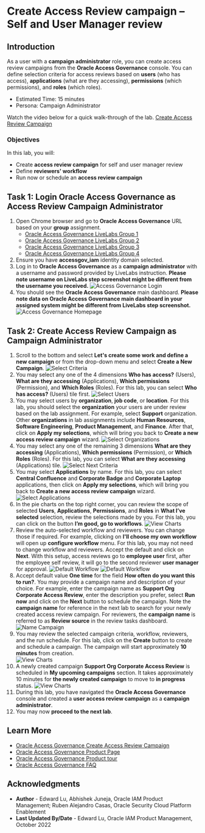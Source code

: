 # Create Access Review campaign – Self and User Manager review

## Introduction

As a user with a **campaign administrator** role, you can create access review campaigns from the **Oracle Access Governance** console. You can define selection criteria for access reviews based on **users** (who has access), **applications** (what are they accessing), **permissions** (which permissions), and **roles** (which roles).

* Estimated Time: 15 minutes
* Persona: Campaign Administrator

Watch the video below for a quick walk-through of the lab.
[Create Access Review Campaign](videohub:1_p2m93d2k)

### Objectives

In this lab, you will:
* Create **access review campaign** for self and user manager review
* Define **reviewers' workflow**
* Run now or schedule an **access review campaign**


## Task 1: Login Oracle Access Governance as Access Review Campaign Administrator

1. Open Chrome browser and go to **Oracle Access Governance** URL based on your **group** assignment. 
    - [Oracle Access Governance LiveLabs Group 1](https://accessgov-ocw-01-yzukikevdw6w.access-governance.us-ashburn-1.oci.oraclecloud.com/ui/)
    - [Oracle Access Governance LiveLabs Group 2](https://accessgov-ocw-002-yzukikevdw6w.access-governance.us-ashburn-1.oci.oraclecloud.com/ui/)
    - [Oracle Access Governance LiveLabs Group 3](https://accessgov-ocw-03-yzukikevdw6w.access-governance.us-ashburn-1.oci.oraclecloud.com/ui/)
    - [Oracle Access Governance LiveLabs Group 4](https://accessgov-ocw04-yzukikevdw6w.access-governance.us-ashburn-1.oci.oraclecloud.com/ui/)
2. Ensure you have **accessgov_iam** identity domain selected.
3. Log in to **Oracle Access Governance** as a **campaign administrator** with a username and password provided by LiveLabs instruction. **Please note username on LiveLabs step screenshot might be different from the username you received.** 
	![Access Governance Login](images/ag-logon.png)
4. You should see the **Oracle Access Governance** main dashboard. **Please note data on Oracle Access Governance main dashboard in your assigned system might be different from LiveLabs step screenshot.** 
  ![Access Governance Homepage](images/ag-homepage.png)

## Task 2: Create Access Review Campaign as Campaign Administrator  
1. Scroll to the bottom and select **Let's create some work and define a new campaign** or from the drop-down menu and select **Create a New Campaign**.
  ![Select Criteria](images/create-campaign.png)
2. You may select any one of the 4 dimensions **Who has access?** (Users), **What are they accessing** (Applications), **Which permissions** (Permission), and **Which Roles** (Roles). For this lab, you can select **Who has access?** (Users) tile first. 
  ![Select Users](images/select-dimensions.png)
3. You may select users by **organization**, **job code**, or **location**. For this lab, you should select the **organization** your users are under review based on the lab assignment.  For example, select **Support** organization. Other **organizations** in lab assignments include **Human Resources**, **Software Engineering**, **Product Management**, and **Finance**. After that, click on **Apply my selections**, which will bring you back to **Create a new access review campaign** wizard. 
  ![Select Organizations](images/select-users.png)
4. You may select any one of the remaining 3 dimensions **What are they accessing** (Applications), **Which permissions** (Permission), or **Which Roles** (Roles). For this lab, you can select **What are they accessing** (Applications) tile.
  ![Select Next Criteria](images/select-next.png)
5. You may select **Applications** by name. For this lab, you can select **Central Confluence** and **Corporate Badge** and **Corporate Laptop** applications, then click on **Apply my selections**, which will bring you back to **Create a new access review campaign** wizard.
  ![Select Applications](images/select-applications.png)
6. In the pie charts on the top right corner, you can review the scope of selected **Users**, **Applications**, **Permissions**, and **Roles** in **What I’ve selected** selection, review the selections made by you. For this lab, you can click on the button **I’m good, go to workflows**.
 ![View Charts](images/view-charts.png)
7. Review the auto-selected workflow and reviewers. You can change those if required. For example, clicking on **I'll choose my own workflow** will open up **configure workflow** menu. For this lab, you may not need to change workflow and reviewers. Accept the default and click on **Next**. With this setup, access reviews go to **employee user** first, after the employee self review, it will go to the second reviewer **user manager** for approval.
 ![Default Workflow](images/configure-workflow.png)
 ![Default Workflow](images/default-workflow.png)
8. Accept default value **One time** for the field **How often do you want this to run?**. You may provide a campaign name and description of your choice. For example, enter the campaign name as **Support Org Corporate Access Review**, enter the description you prefer, select **Run now** and click on the **Next** button to schedule the campaign. Note the **campaign name** for reference in the next lab to search for your newly created access review campaign. For reviewers, the **campaign name** is referred to as **Review source** in the review tasks dashboard. 
 ![Name Campaign](images/name-campaign.png)
9. You may review the selected campaign criteria, workflow, reviewers, and the run schedule. For this lab, click on the **Create** button to create and schedule a campaign. The campaign will start approximately **10 minutes** from creation.  
 ![View Charts](images/summary.png)
10. A newly created campaign **Support Org Corporate Access Review** is scheduled in **My upcoming campaigns** section. It takes approximately 10 minutes for **the newly created campaign** to move to **in progress** status. 
 ![View Charts](images/view-created-campaign.png)
 11. During this lab, you have navigated the **Oracle Access Governance** console and created a **user access review campaign** as a **campaign administrator**.
 12. You may now **proceed to the next lab**. 

## Learn More

* [Oracle Access Governance Create Access Review Campaign](https://docs.oracle.com/en/cloud/paas/access-governance/pdapg/index.html)
* [Oracle Access Governance Product Page](https://www.oracle.com/security/cloud-security/access-governance/)
* [Oracle Access Governance Product tour](https://www.oracle.com/webfolder/s/quicktours/paas/pt-sec-access-governance/index.html)
* [Oracle Access Governance FAQ](https://www.oracle.com/security/cloud-security/access-governance/faq/)

## Acknowledgments
* **Author** - Edward Lu, Abhishek Juneja, Oracle IAM Product Management; Ruben Alejandro Casas, Oracle Security Cloud Platform Enablement 
* **Last Updated By/Date** - Edward Lu, Oracle IAM Product Management, October 2022
